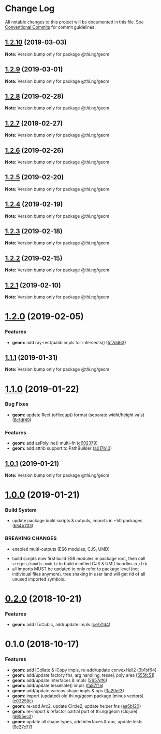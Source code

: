 # Change Log

All notable changes to this project will be documented in this file.
See [Conventional Commits](https://conventionalcommits.org) for commit guidelines.

## [1.2.10](https://github.com/thi-ng/umbrella/compare/@thi.ng/geom@1.2.9...@thi.ng/geom@1.2.10) (2019-03-03)

**Note:** Version bump only for package @thi.ng/geom





## [1.2.9](https://github.com/thi-ng/umbrella/compare/@thi.ng/geom@1.2.8...@thi.ng/geom@1.2.9) (2019-03-01)

**Note:** Version bump only for package @thi.ng/geom





## [1.2.8](https://github.com/thi-ng/umbrella/compare/@thi.ng/geom@1.2.7...@thi.ng/geom@1.2.8) (2019-02-28)

**Note:** Version bump only for package @thi.ng/geom





## [1.2.7](https://github.com/thi-ng/umbrella/compare/@thi.ng/geom@1.2.6...@thi.ng/geom@1.2.7) (2019-02-27)

**Note:** Version bump only for package @thi.ng/geom





## [1.2.6](https://github.com/thi-ng/umbrella/compare/@thi.ng/geom@1.2.5...@thi.ng/geom@1.2.6) (2019-02-26)

**Note:** Version bump only for package @thi.ng/geom





## [1.2.5](https://github.com/thi-ng/umbrella/compare/@thi.ng/geom@1.2.4...@thi.ng/geom@1.2.5) (2019-02-20)

**Note:** Version bump only for package @thi.ng/geom





## [1.2.4](https://github.com/thi-ng/umbrella/compare/@thi.ng/geom@1.2.3...@thi.ng/geom@1.2.4) (2019-02-19)

**Note:** Version bump only for package @thi.ng/geom





## [1.2.3](https://github.com/thi-ng/umbrella/compare/@thi.ng/geom@1.2.2...@thi.ng/geom@1.2.3) (2019-02-18)

**Note:** Version bump only for package @thi.ng/geom





## [1.2.2](https://github.com/thi-ng/umbrella/compare/@thi.ng/geom@1.2.1...@thi.ng/geom@1.2.2) (2019-02-15)

**Note:** Version bump only for package @thi.ng/geom





## [1.2.1](https://github.com/thi-ng/umbrella/compare/@thi.ng/geom@1.2.0...@thi.ng/geom@1.2.1) (2019-02-10)

**Note:** Version bump only for package @thi.ng/geom





# [1.2.0](https://github.com/thi-ng/umbrella/compare/@thi.ng/geom@1.1.1...@thi.ng/geom@1.2.0) (2019-02-05)


### Features

* **geom:** add ray-rect/aabb impls for intersects() ([5f7dd63](https://github.com/thi-ng/umbrella/commit/5f7dd63))





## [1.1.1](https://github.com/thi-ng/umbrella/compare/@thi.ng/geom@1.1.0...@thi.ng/geom@1.1.1) (2019-01-31)

**Note:** Version bump only for package @thi.ng/geom





# [1.1.0](https://github.com/thi-ng/umbrella/compare/@thi.ng/geom@1.0.1...@thi.ng/geom@1.1.0) (2019-01-22)


### Bug Fixes

* **geom:** update Rect.toHiccup() format (separate widht/height vals) ([8c1df49](https://github.com/thi-ng/umbrella/commit/8c1df49))


### Features

* **geom:** add asPolyline() multi-fn ([c602379](https://github.com/thi-ng/umbrella/commit/c602379))
* **geom:** add attrib support to PathBuilder ([a017b10](https://github.com/thi-ng/umbrella/commit/a017b10))





## [1.0.1](https://github.com/thi-ng/umbrella/compare/@thi.ng/geom@1.0.0...@thi.ng/geom@1.0.1) (2019-01-21)

**Note:** Version bump only for package @thi.ng/geom





# [1.0.0](https://github.com/thi-ng/umbrella/compare/@thi.ng/geom@0.2.11...@thi.ng/geom@1.0.0) (2019-01-21)


### Build System

* update package build scripts & outputs, imports in ~50 packages ([b54b703](https://github.com/thi-ng/umbrella/commit/b54b703))


### BREAKING CHANGES

* enabled multi-outputs (ES6 modules, CJS, UMD)

- build scripts now first build ES6 modules in package root, then call
  `scripts/bundle-module` to build minified CJS & UMD bundles in `/lib`
- all imports MUST be updated to only refer to package level
  (not individual files anymore). tree shaking in user land will get rid of
  all unused imported symbols.


# [0.2.0](https://github.com/thi-ng/umbrella/compare/@thi.ng/geom@0.1.0...@thi.ng/geom@0.2.0) (2018-10-21)


### Features

* **geom:** add IToCubic, add/update impls ([ce131d4](https://github.com/thi-ng/umbrella/commit/ce131d4))


# 0.1.0 (2018-10-17)


### Features

* **geom:** add ICollate & ICopy impls, re-add/update convexHull2 ([3b1bf64](https://github.com/thi-ng/umbrella/commit/3b1bf64))
* **geom:** add/update factory fns, arg handling, tessel, poly area ([555fc51](https://github.com/thi-ng/umbrella/commit/555fc51))
* **geom:** add/update interfaces & impls ([2657df6](https://github.com/thi-ng/umbrella/commit/2657df6))
* **geom:** add/update tessellate() impls ([fa87f1e](https://github.com/thi-ng/umbrella/commit/fa87f1e))
* **geom:** add/update various shape impls & ops ([3a20ef3](https://github.com/thi-ng/umbrella/commit/3a20ef3))
* **geom:** import (updated) old thi.ng/geom package (minus vectors) ([c03259c](https://github.com/thi-ng/umbrella/commit/c03259c))
* **geom:** re-add Arc2, update Circle2, update helper fns ([aa6b120](https://github.com/thi-ng/umbrella/commit/aa6b120))
* **geom:** re-import & refactor partial port of thi.ng/geom (clojure) ([d655ec2](https://github.com/thi-ng/umbrella/commit/d655ec2))
* **geom:** update all shape types, add interfaces & ops, update tests ([9c27c77](https://github.com/thi-ng/umbrella/commit/9c27c77))
